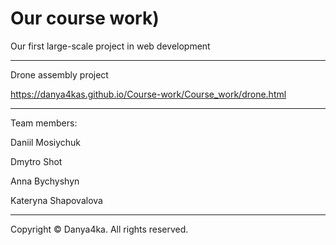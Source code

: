 # Our course work)

Our first large-scale project in web development

------------------------

 Drone assembly project

 https://danya4kas.github.io/Course-work/Course_work/drone.html


 -----------------------

 Team members:
 
 Daniil Mosiychuk 
 
 Dmytro Shot
 
 Anna Bychyshyn
 
 Kateryna Shapovalova


------------------------------------------ 

Copyright © Danya4ka. All rights reserved.
